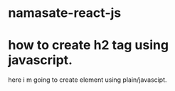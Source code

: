# namasate-react-js
# how to create h2 tag using javascript.

here i m going to create element using plain/javascipt.

